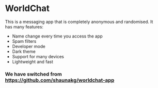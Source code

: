 # WorldChat
This is a messaging app that is completely anonymous and randomised.
It has many features:
- Name change every time you access the app
- Spam filters
- Developer mode
- Dark theme
- Support for many devices
- Lightweight and fast

### We have switched from https://github.com/shaunakg/worldchat-app

